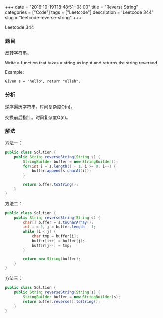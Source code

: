 +++
date = "2016-10-19T18:48:51+08:00"
title = "Reverse String"
categories = ["Code"]
tags = ["Leetcode"]
description = "Leetcode 344"
slug = "leetcode-reverse-string"
+++


Leetcode 344

### 题目

反转字符串。

Write a function that takes a string as input and returns the string reversed.

Example:

```console
Given s = "hello", return "olleh".
```

### 分析

逆序遍历字符串。时间复杂度O(n)。

交换前后指针。时间复杂度O(n)。

### 解法

方法一：

```java
public class Solution {
    public String reverseString(String s) {
        StringBuilder buffer = new StringBuilder();
        for(int i = s.length() - 1; i >= 0; i--) {
            buffer.append(s.charAt(i));
        }

        return buffer.toString();
    }
}
```

方法二：

```java
public class Solution {
    public String reverseString(String s) {
        char[] buffer = s.toCharArray();
        int i = 0, j = buffer.length - 1;
        while (i < j) {
            char tmp = buffer[i];
            buffer[i++] = buffer[j];
            buffer[j--] = tmp;
        }

        return new String(buffer);
    }
}
```

方法三：

```java
public class Solution {
    public String reverseString(String s) {
        StringBuilder buffer = new StringBuilder(s);
        return buffer.reverse().toString();
    }
}
```